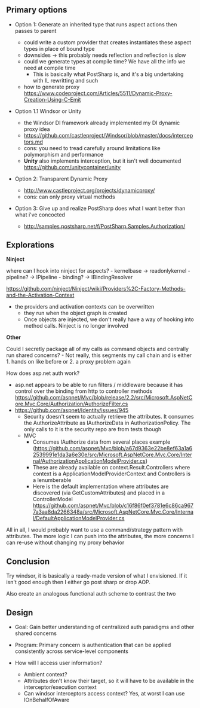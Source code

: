 ﻿#

## Primary options
- Option 1: Generate an inherited type that runs aspect actions then passes to parent
    - could write a custom provider that creates instantiates these aspect types in place of bound type
    - downsides -> this probably needs reflection and reflection is slow
    - could we generate types at compile time? We have all the info we need at compile time
		- This is basically what PostSharp is, and it's a big undertaking with IL rewritting and such
	- how to generate proxy https://www.codeproject.com/Articles/5511/Dynamic-Proxy-Creation-Using-C-Emit 
- Option 1.1 Windsor or Unity
	- the Windsor DI framework already implemented my DI dynamic proxy idea
	- https://github.com/castleproject/Windsor/blob/master/docs/interceptors.md
	- cons: you need to tread carefully around limitations like polymorphism and performance
	- **Unity** also implements interception, but it isn't well documented https://github.com/unitycontainer/unity
- Option 2: Transparent Dynamic Proxy
    - http://www.castleproject.org/projects/dynamicproxy/
    - cons: can only proxy virtual methods

- Option 3: Give up and realize PostSharp does what I want better than what i've concocted 
    - http://samples.postsharp.net/f/PostSharp.Samples.Authorization/


## Explorations

**Ninject**

where can I hook into ninject for aspects?
	- kernelbase -> readonlykernel
	- pipeline? -> IPipeline
	- binding? -> IBindingResolver

https://github.com/ninject/Ninject/wiki/Providers%2C-Factory-Methods-and-the-Activation-Context
- the providers and activation contexts can be overwritten
    - they run when the object graph is created
    - Once objects are injected, we don't really have a way of hooking into method calls. Ninject is no longer involved

**Other**

Could I secretly package all of my calls as command objects and centrally run shared concerns?
	- Not really, this segments my call chain and is either 1. hands on like before or 2. a proxy problem again

How does asp.net auth work?
- asp.net appears to be able to run filters / middleware because it has control
  over the binding from http to controller methods
  https://github.com/aspnet/Mvc/blob/release/2.2/src/Microsoft.AspNetCore.Mvc.Core/Authorization/AuthorizeFilter.cs
- https://github.com/aspnet/Identity/issues/945
	- Security doesn't seem to actually retrieve the attributes. It consumes the AuthorizeAttribute as IAuthorizeData
	  in AuthorizationPolicy. The only calls to it is the security repo are from tests though
	- MVC
		- Consumes IAuthorize data from several places example (https://github.com/aspnet/Mvc/blob/a67d9363e22be8ef63a1a62539991e1da3a6e30e/src/Microsoft.AspNetCore.Mvc.Core/Internal/AuthorizationApplicationModelProvider.cs)
		- These are already available on context.Result.Controllers where context is a ApplicationModelProviderContext and Controllers is a Ienumberable<ControllerModel>
		- Here is the default implementation where attributes are discovered (via GetCustomAttributes) and placed in a ControllerModel https://github.com/aspnet/Mvc/blob/c16f86f0ef3781e6c86ca9677a3aa8da2266348a/src/Microsoft.AspNetCore.Mvc.Core/Internal/DefaultApplicationModelProvider.cs

All in all, I would probably want to use a command/strategy pattern with attributes. The more 
logic I can push into the attributes, the more concerns I can re-use without changing my proxy behavior

## Conclusion
Try windsor, it is basically a ready-made version of what I envisioned. If it isn't good enough
then I either go post sharp or drop AOP.

Also create an analogous functional auth scheme to contrast the two

## Design
- Goal: Gain better understanding of centralized auth paradigms and other shared concerns
- Program: Primary concern is authentication that can be applied consistently across 
  service-level components

- How will I access user information?
	- Ambient context?
	- Attributes don't know their target, so it will have to be available in the
	  interceptor/execution context
	- Can windsor interceptors access context? Yes, at worst I can use IOnBehalfOfAware


